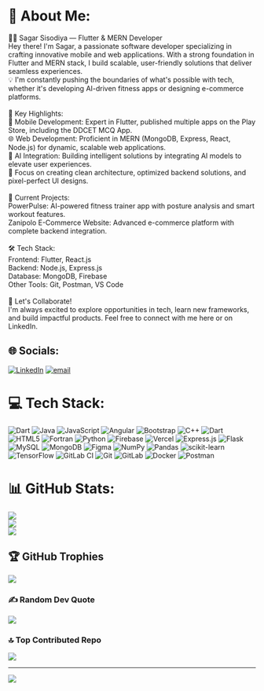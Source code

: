 # 💫 About Me:
👨‍💻 Sagar Sisodiya — Flutter & MERN Developer<br>Hey there! I'm Sagar, a passionate software developer specializing in crafting innovative mobile and web applications. With a strong foundation in Flutter and MERN stack, I build scalable, user-friendly solutions that deliver seamless experiences.<br>💡 I'm constantly pushing the boundaries of what's possible with tech, whether it's developing AI-driven fitness apps or designing e-commerce platforms.<br><br>🌟 Key Highlights:<br>📱 Mobile Development: Expert in Flutter, published multiple apps on the Play Store, including the DDCET MCQ App.<br>🌐 Web Development: Proficient in MERN (MongoDB, Express, React, Node.js) for dynamic, scalable web applications.<br>🧩 AI Integration: Building intelligent solutions by integrating AI models to elevate user experiences.<br>🎯 Focus on creating clean architecture, optimized backend solutions, and pixel-perfect UI designs.<br><br>🚀 Current Projects:<br>PowerPulse: AI-powered fitness trainer app with posture analysis and smart workout features.<br>Zanipolo E-Commerce Website: Advanced e-commerce platform with complete backend integration.<br><br>🛠️ Tech Stack:<br>Frontend: Flutter, React.js<br>Backend: Node.js, Express.js<br>Database: MongoDB, Firebase<br>Other Tools: Git, Postman, VS Code<br><br>🎯 Let's Collaborate!<br>I'm always excited to explore opportunities in tech, learn new frameworks, and build impactful products. Feel free to connect with me here or on LinkedIn.


## 🌐 Socials:
[![LinkedIn](https://img.shields.io/badge/LinkedIn-%230077B5.svg?logo=linkedin&logoColor=white)](https://linkedin.com/in/sagar-sisodiya-14972a316) [![email](https://img.shields.io/badge/Email-D14836?logo=gmail&logoColor=white)](mailto:sisodiyasagar08@gmail.com) 

# 💻 Tech Stack:
![Dart](https://img.shields.io/badge/dart-%230175C2.svg?style=for-the-badge&logo=dart&logoColor=white) ![Java](https://img.shields.io/badge/java-%23ED8B00.svg?style=for-the-badge&logo=openjdk&logoColor=white) ![JavaScript](https://img.shields.io/badge/javascript-%23323330.svg?style=for-the-badge&logo=javascript&logoColor=%23F7DF1E) ![Angular](https://img.shields.io/badge/angular-%23DD0031.svg?style=for-the-badge&logo=angular&logoColor=white) ![Bootstrap](https://img.shields.io/badge/bootstrap-%238511FA.svg?style=for-the-badge&logo=bootstrap&logoColor=white) ![C++](https://img.shields.io/badge/c++-%2300599C.svg?style=for-the-badge&logo=c%2B%2B&logoColor=white) ![Dart](https://img.shields.io/badge/dart-%230175C2.svg?style=for-the-badge&logo=dart&logoColor=white) ![HTML5](https://img.shields.io/badge/html5-%23E34F26.svg?style=for-the-badge&logo=html5&logoColor=white) ![Fortran](https://img.shields.io/badge/Fortran-%23734F96.svg?style=for-the-badge&logo=fortran&logoColor=white) ![Python](https://img.shields.io/badge/python-3670A0?style=for-the-badge&logo=python&logoColor=ffdd54) ![Firebase](https://img.shields.io/badge/firebase-%23039BE5.svg?style=for-the-badge&logo=firebase) ![Vercel](https://img.shields.io/badge/vercel-%23000000.svg?style=for-the-badge&logo=vercel&logoColor=white) ![Express.js](https://img.shields.io/badge/express.js-%23404d59.svg?style=for-the-badge&logo=express&logoColor=%2361DAFB) ![Flask](https://img.shields.io/badge/flask-%23000.svg?style=for-the-badge&logo=flask&logoColor=white) ![MySQL](https://img.shields.io/badge/mysql-4479A1.svg?style=for-the-badge&logo=mysql&logoColor=white) ![MongoDB](https://img.shields.io/badge/MongoDB-%234ea94b.svg?style=for-the-badge&logo=mongodb&logoColor=white) ![Figma](https://img.shields.io/badge/figma-%23F24E1E.svg?style=for-the-badge&logo=figma&logoColor=white) ![NumPy](https://img.shields.io/badge/numpy-%23013243.svg?style=for-the-badge&logo=numpy&logoColor=white) ![Pandas](https://img.shields.io/badge/pandas-%23150458.svg?style=for-the-badge&logo=pandas&logoColor=white) ![scikit-learn](https://img.shields.io/badge/scikit--learn-%23F7931E.svg?style=for-the-badge&logo=scikit-learn&logoColor=white) ![TensorFlow](https://img.shields.io/badge/TensorFlow-%23FF6F00.svg?style=for-the-badge&logo=TensorFlow&logoColor=white) ![GitLab CI](https://img.shields.io/badge/gitlab%20CI-%23181717.svg?style=for-the-badge&logo=gitlab&logoColor=white) ![Git](https://img.shields.io/badge/git-%23F05033.svg?style=for-the-badge&logo=git&logoColor=white) ![GitLab](https://img.shields.io/badge/gitlab-%23181717.svg?style=for-the-badge&logo=gitlab&logoColor=white) ![Docker](https://img.shields.io/badge/docker-%230db7ed.svg?style=for-the-badge&logo=docker&logoColor=white) ![Postman](https://img.shields.io/badge/Postman-FF6C37?style=for-the-badge&logo=postman&logoColor=white)
# 📊 GitHub Stats:
![](https://github-readme-stats.vercel.app/api?username=sagarsisodiya14&theme=dark&hide_border=false&include_all_commits=true&count_private=true)<br/>
![](https://github-readme-streak-stats.herokuapp.com/?user=sagarsisodiya14&theme=dark&hide_border=false)<br/>
![](https://github-readme-stats.vercel.app/api/top-langs/?username=sagarsisodiya14&theme=dark&hide_border=false&include_all_commits=true&count_private=true&layout=compact)

## 🏆 GitHub Trophies
![](https://github-profile-trophy.vercel.app/?username=sagarsisodiya14&theme=radical&no-frame=false&no-bg=true&margin-w=4)

### ✍️ Random Dev Quote
![](https://quotes-github-readme.vercel.app/api?type=horizontal&theme=radical)

### 🔝 Top Contributed Repo
![](https://github-contributor-stats.vercel.app/api?username=sagarsisodiya14&limit=5&theme=dark&combine_all_yearly_contributions=true)

---
[![](https://visitcount.itsvg.in/api?id=sagarsisodiya14&icon=0&color=0)](https://visitcount.itsvg.in)

<!-- Proudly created with GPRM ( https://gprm.itsvg.in ) -->

